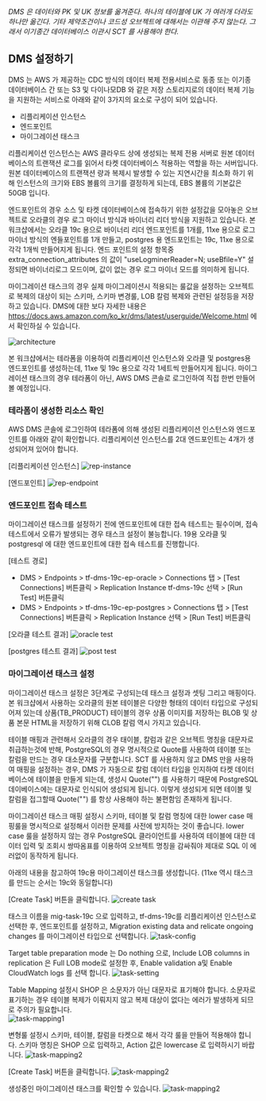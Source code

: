*DMS 은 데이터와 PK 및 UK 정보를 옮겨준다. 하나의 테이블에 UK 가 여러개 더라도 하나만 옮긴다. 기타 제약조건이나 코드성 오브젝트에 대해서는 이관해 주지 않는다. 그래서 이기종간 데이터베이스 이관시 SCT 를 사용해야 한다.* 

## DMS 설정하기 ##

DMS 는 AWS 가 제공하는 CDC 방식의 데이터 복제 전용서비스로 동종 또는 이기종 데이터베이스 간 또는 S3 및 다이나모DB 와 같은 저장 스토리지로의 데이터 복제 기능을 지원하는 서비스로 아래와 같이 3가지의 요소로 구성이 되어 있습니다.

* 리플리케이션 인스턴스
* 엔드포인트
* 마이그레이션 태스크

리플리케이션 인스턴스는 AWS 클라우드 상에 생성되는 복제 전용 서버로 원본 데이터베이스의 트랜잭션 로그를 읽어서 타켓 데이터베이스 적용하는 역할을 하는 서버입니다.
원본 데이터베이스의 트랜잭션 량과 복제시 발생할 수 있는 지연시간을 최소화 하기 위해 인스턴스의 크기와 EBS 볼륨의 크기를 결정하게 되는데, EBS 볼륨의 기본값은 50GB 입니다.   

엔드포인트의 경우 소스 및 타켓 데이터베이스에 접속하기 위한 설정값을 모아놓은 오브젝트로 오라클의 경우 로그 마이너 방식과 바이너리 리더 방식을 지원하고 있습니다.
본 워크샵에서는 오라클 19c 용으로 바이너리 리더 엔드포인트를 1개를, 11xe 용으로 로그 마이너 방식의 엔들포인트를 1개 만들고, postgres 용 엔드포인트는 19c, 11xe 용으로 각각 1개씩 만들어지게 됩니다.
엔드 포인트의 설정 항목중 extra_connection_attributes 의 값이 "useLogminerReader=N; useBfile=Y" 설정되면 바이너리로그 모드이며, 값이 없는 경우 로그 마이너 모드를 의미하게 됩니다. 

마이그레이션 태스크의 경우 실제 마이그레이션시 적용되는 룰값을 설정하는 오브젝트로 복제의 대상이 되는 스키마, 스키마 변경룰, LOB 칼럼 복제와 관련된 설정등을 저장하고 있습니다. 
DMS에 대한 보다 자세한 내용은 https://docs.aws.amazon.com/ko_kr/dms/latest/userguide/Welcome.html 에서 확인하실 수 있습니다. 

![architecture](https://github.com/gnosia93/postgres-terraform/blob/main/dms/images/dms-architecture.png)

본 워크샵에서는 테라폼을 이용하여 리플리케이션 인스턴스와 오라클 및 postgres용 엔드포인트를 생성하는데, 11xe 및 19c 용으로 각각 1세트씩 만들어지게 됩니다. 
마이그레이션 태스크의 경우 테라폼이 아닌, AWS DMS 콘솔로 로그인하여 직접 한번 만들어 볼 예정입니다. 

### 테라폼이 생성한 리소스 확인 ###

AWS DMS 콘솔에 로그인하여 테라폼에 의해 생성된 리플리케이션 인스턴스와 엔드포인트를 아래와 같이 확인합니다. 리플리케이션 인스턴스를 2대 엔드포인트는 4개가 생성되어져 있어야 합니다. 

[리플리케이션 인스턴스]
![rep-instance](https://github.com/gnosia93/postgres-terraform/blob/main/dms/images/dms-replication-inst.png)

[엔드포인트]
![rep-endpoint](https://github.com/gnosia93/postgres-terraform/blob/main/dms/images/dms-ep.png)


### 엔드포인트 접속 테스트 ###

마이그레이션 태스크를 설정하기 전에 엔드포인트에 대한 접속 테스트는 필수이며, 접속 테스트에서 오류가 발생되는 경우 태스크 설정이 불능합니다. 19용 오라클 및 postgresql 에 대한 엔드포인트에 대한 접속 테스트를 진행합니다. 

[테스트 경로]
* DMS > Endpoints > tf-dms-19c-ep-oracle > Connections 탭 > [Test Connections] 버튼클릭 > Replication Instance tf-dms-19c 선택 > [Run Test] 버튼클릭
* DMS > Endpoints > tf-dms-19c-ep-postgres > Connections 탭 > [Test Connections] 버튼클릭 > Replication Instance 선택 > [Run Test] 버튼클릭

[오라클 테스트 결과]
![oracle test](https://github.com/gnosia93/postgres-terraform/blob/main/dms/images/dms-test-oracle.png)

[postgres 테스트 결과]
![post test](https://github.com/gnosia93/postgres-terraform/blob/main/dms/images/dms-test-postgres.png)


### 마이그레이션 태스크 설정 ###

마이그레이션 태스크 설정은 3단계로 구성되는데 태스크 설정과 셋팅 그리고 매핑이다. 본 워크샵에서 사용하는 오라클의 원본 테이블은 다양한 형태의 데이터 타입으로 구성되어져 있는데
상품(TB_PRODUCT) 테이블의 경우 상품 이미지를 저장하는 BLOB 및 상품 본문 HTML을 저장하기 위해 CLOB 칼럼 역시 가지고 있습니다. 

테이블 매핑과 관련해서 오라클의 경우 태이블, 칼럼과 같은 오브젝트 명칭을 대문자로 취급하는것에 반해, PostgreSQL의 경우 명시적으로 Quote를 사용하여 테이블 또는 칼럼을 만드는 경우 대소문자를 구분합니다. SCT 를 사용하지 않고 DMS 만을 사용하여 매핑을 설정하는 경우, DMS 가 자동으로 칼럼 데이터 타입을 인지하여 타켓 데이터베이스에 테이블을 만들게 되는데, 생성시 Quote("") 를
사용하기 때문에 PostgreSQL 데이베이스에는 대문자로 인식되어 생성되게 됩니다. 이렇게 생성되게 되면 테이블 및 칼럼을 접그할때 Quote("") 를 항상 사용해야 하는 불편함임 존재하게 됩니다. 

마이그레이션 태스크 매핑 설정시 스키마, 테이블 및 칼럼 명칭에 대한 lower case 매핑룰을 명시적으로 설정해서 이러한 문제를 사전에 방지하는 것이 좋습니다. lower case 룰을 설정하지 않는 경우
PostgreSQL 클라이언트를 사용하여 테이블에 대한 데이터 입력 및 조회시 쌍따옴표를 이용하여 오브젝트 명칭을 감싸줘야 제대로 SQL 이 에러없이 동작하게 됩니다. 

아래의 내용을 참고하여 19c용 마이그레이션 태스크를 생성합니다. (11xe 역시 태스크를 만드는 순서는 19c와 동일합니다)

[Create Task] 버튼을 클릭합니다.
![create task](https://github.com/gnosia93/postgres-terraform/blob/main/dms/images/mig-task-start.png)

태스크 이름을 mig-task-19c 으로 입력하고, tf-dms-19c를 리플리케이션 인스턴스로 선택한 후, 엔드포인트를 설정하고, Migration existing data and relicate ongoing changes 를 마이그레이션 타입으로 선택합니다. 
![task-config](https://github.com/gnosia93/postgres-terraform/blob/main/dms/images/mig-task-conf.png)

Target table preparation mode 는 Do nothing 으로, Include LOB columns in replication 은 Full LOB mode로 설정한 후, Enable validation a및 Enable CloudWatch logs 를 선택 합니다. 
![task-setting](https://github.com/gnosia93/postgres-terraform/blob/main/dms/images/mig-task-setting.png)

Table Mapping 설정시 SHOP 은 소문자가 아닌 대문자로 표기해야 합니다. 소문자로 표기하는 경우 테이블 복제가 이뤄지지 않고 복제 대상이 없다는 에러가 발생하게 되므로 주의가 필요합니다.  
![task-mapping1](https://github.com/gnosia93/postgres-terraform/blob/main/dms/images/mig-task-table-mapping.png)

변형룰 설정시 스키마, 테이블, 칼럼을 타켓으로 해서 각각 룰을 만들어 적용해야 합니다. 스키마 명칭은 SHOP 으로 입력하고, Action 값은 lowercase 로 입력하시기 바랍니다.
![task-mapping2](https://github.com/gnosia93/postgres-terraform/blob/main/dms/images/mig-task-trans-rule.png)

[Create Task] 버튼을 클릭합니다. 
![task-mapping2](https://github.com/gnosia93/postgres-terraform/blob/main/dms/images/mig-task-create-button.png)

생성중인 마이그레이션 태스크를 확인할 수 있습니다. 
![task-mapping2](https://github.com/gnosia93/postgres-terraform/blob/main/dms/images/mig-task-result.png)

